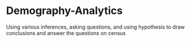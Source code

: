 # Demography-Analytics
Using various inferences, asking questions, and using hypothesis to draw conclusions and answer the questions on census
